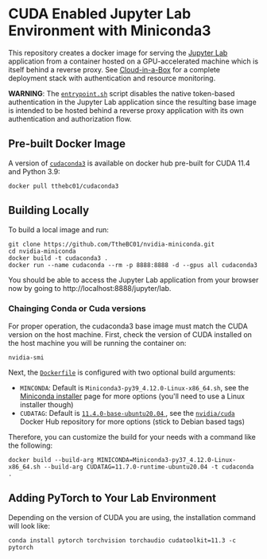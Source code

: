# CUDA Enabled Jupyter Lab Environment with Miniconda3

This repository creates a docker image for serving the [Jupyter Lab](https://jupyter.org/) application from a container hosted on a GPU-accelerated machine which 
is itself behind a reverse proxy. See [Cloud-in-a-Box](https://github.com/TtheBC01/Cloud-in-a-Box) for a complete deployment stack with authentication and 
resource monitoring. 

**WARNING**: The [`entrypoint.sh`](/entrypoint.sh) script disables the native token-based authentication in the Jupyter Lab application since the resulting base image
is intended to be hosted behind a reverse proxy application with its own authentication and authorization flow. 

## Pre-built Docker Image

A version of [`cudaconda3`](https://hub.docker.com/r/tthebc01/cudaconda3) is available on docker hub pre-built for CUDA 11.4 and Python 3.9:

```shell
docker pull tthebc01/cudaconda3
```

## Building Locally

To build a local image and run:

```shell
git clone https://github.com/TtheBC01/nvidia-miniconda.git
cd nvidia-miniconda
docker build -t cudaconda3 .
docker run --name cudaconda --rm -p 8888:8888 -d --gpus all cudaconda3
```

You should be able to access the Jupyter Lab application from your browser now by going to http://localhost:8888/jupyter/lab.

### Chainging Conda or Cuda versions

For proper operation, the cudaconda3 base image must match the CUDA version on the host machine. First, check the version of CUDA installed on 
the host machine you will be running the container on:

```shell
nvidia-smi
```

Next, the [`Dockerfile`](/Dockerfile) is configured with two optional build arguments:

- `MINCONDA`: Default is `Miniconda3-py39_4.12.0-Linux-x86_64.sh`, see the [Miniconda installer](https://docs.conda.io/en/latest/miniconda.html) page for more options (you'll need to use a Linux installer though)
- `CUDATAG`: Default is [`11.4.0-base-ubuntu20.04` ](https://hub.docker.com/layers/cuda/nvidia/cuda/11.4.0-runtime-ubuntu20.04/images/sha256-5411ed37888d37eb7567f218fd46495e6967f7a389109ba65a4db83e9e9fd8b1?context=explore), see the [`nvidia/cuda`](https://hub.docker.com/r/nvidia/cuda/tags) Docker Hub repository for more options (stick to Debian based tags)

Therefore, you can customize the build for your needs with a command like the following:

```shell
docker build --build-arg MINICONDA=Miniconda3-py37_4.12.0-Linux-x86_64.sh --build-arg CUDATAG=11.7.0-runtime-ubuntu20.04 -t cudaconda .
```

## Adding PyTorch to Your Lab Environment

Depending on the version of CUDA you are using, the installation command will look like:

```shell
conda install pytorch torchvision torchaudio cudatoolkit=11.3 -c pytorch
```